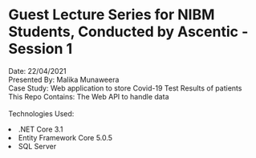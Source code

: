 # Guest Lecture Series for NIBM Students, Conducted by Ascentic - Session 1

Date: 22/04/2021
<br>
Presented By: Malika Munaweera
<br>
Case Study: Web application to store Covid-19 Test Results of patients
<br>
This Repo Contains: The Web API to handle data
<br>
<br>
Technologies Used:
<li> .NET Core 3.1
<li> Entity Framework Core 5.0.5
<li> SQL Server
